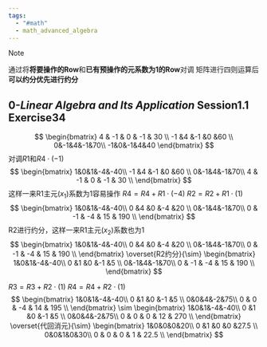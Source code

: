 ```yaml
---
tags:
  - "#math"
  - math_advanced_algebra
---
```


> [!NOTE] 
> 通过将**将要操作的Row**和**已有预操作的元系数为1的Row**对调
> 矩阵进行四则运算后**可以约分优先进行约分**

## 0-*Linear Algebra and Its Application* Session1.1 Exercise34
$$
\begin{bmatrix}
4 & -1 & 0 & -1 & 30 \\
-1 &4 &-1 &0 &60 \\
0&-1&4&-1&70\\
-1&0&-1&4&40
\end{bmatrix}
$$
对调$R1$和$R4\cdot{(-1)}$
$$
\begin{bmatrix}
1&0&1&-4&-40\\
-1 &4 &-1 &0 &60 \\
0&-1&4&-1&70\\
4 & -1 & 0 & -1 & 30 \\
\end{bmatrix}
$$
这样一来R1主元($x_{1}$)系数为1容易操作
$R4 = R4+R1 \cdot (-4)$
$R2 = R2+R1 \cdot (1)$
$$
\begin{bmatrix}
1&0&1&-4&-40\\
0 &4 &0 &-4 &20 \\
0&-1&4&-1&70\\
0 & -1 & -4 & 15 & 190 \\
\end{bmatrix}
$$
R2进行约分，这样一来R1主元($x_{2}$)系数也为1
$$
\begin{bmatrix}
1&0&1&-4&-40\\
0 &4 &0 &-4 &20 \\
0&-1&4&-1&70\\
0 & -1 & -4 & 15 & 190 \\
\end{bmatrix}
\overset{R2约分}{\sim}
\begin{bmatrix}
1&0&1&-4&-40\\
0 &1 &0 &-1 &5 \\
0&-1&4&-1&70\\
0 & -1 & -4 & 15 & 190 \\
\end{bmatrix}
$$

$R3 = R3+R2 \cdot (1)$
$R4 = R4+R2 \cdot (1)$
$$
\begin{bmatrix}
1&0&1&-4&-40\\
0 &1 &0 &-1 &5 \\
0&0&4&-2&75\\
0 & 0 & -4 & 14 & 195 \\
\end{bmatrix}
\sim
\begin{bmatrix}
1&0&1&-4&-40\\
0 &1 &0 &-1 &5 \\
0&0&4&-2&75\\
0 & 0 & 0 & 12 & 270 \\
\end{bmatrix}
\overset{代回消元}{\sim}
\begin{bmatrix}
1&0&0&0&20\\
0 &1 &0 &0 &27.5 \\
0&0&1&0&30\\
0 & 0 & 0 & 1 & 22.5 \\
\end{bmatrix}
$$